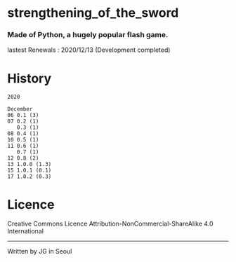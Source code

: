 # strengthening_of_the_sword
### Made of Python, a hugely popular flash game.

lastest Renewals : 2020/12/13 (Development completed)

# History

```
2020

December
06 0.1 (3)
07 0.2 (1)
   0.3 (1)
08 0.4 (1)
10 0.5 (1)
11 0.6 (1)
   0.7 (1)
12 0.8 (2)
13 1.0.0 (1.3)
15 1.0.1 (0.1)
17 1.0.2 (0.3)
```

# Licence

 Creative Commons Licence Attribution-NonCommercial-ShareAlike 4.0 International
 
---
 
 Written by JG in Seoul
